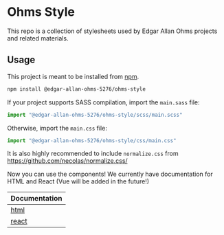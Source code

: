 # Ohms Style

This repo is a collection of stylesheets used by Edgar Allan Ohms projects and related materials.

## Usage

This project is meant to be installed from [npm](https://www.npmjs.com).

```bash
npm install @edgar-allan-ohms-5276/ohms-style
```

If your project supports SASS compilation, import the `main.sass` file:

```javascript
import "@edgar-allan-ohms-5276/ohms-style/scss/main.scss"
```

Otherwise, import the `main.css` file:

```javascript
import "@edgar-allan-ohms-5276/ohms-style/css/main.css"
```

It is also highly recommended to include `normalize.css` from https://github.com/necolas/normalize.css/

Now you can use the components! We currently have documentation for HTML and React (Vue will be added in the future!)

| Documentation            |
|--------------------------|
| [html](html/README.md)   |
| [react](react/README.md) |